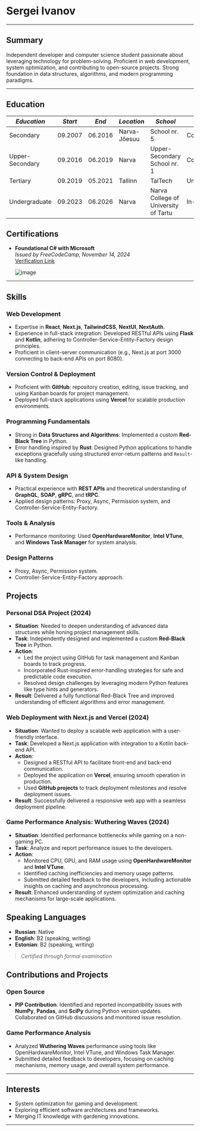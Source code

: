 # Sergei Ivanov

---

## Summary
Independent developer and computer science student passionate about leveraging technology for problem-solving. Proficient in web development, system optimization, and contributing to open-source projects. Strong foundation in data structures, algorithms, and modern programming paradigms.

---

## Education

| *Education* | *Start* | *End* | *Location* | *School*| *Status* |
|-------------|---------|-------|------------|---------|----------|
| Secondary   | 09.2007 | 06.2016 | Narva-Jõesuu | School nr. 5 | Completed |
| Upper-Secondary | 09.2016 | 06.2019 | Narva | Upper-Secondary School nr. 1 | Completed |
| Tertiary | 09.2019 | 05.2021 | Tallinn | TalTech | Uncompleted | 
| Undergraduate | 09.2023 | 06.2026 | Narva | Narva College of University of Tartu | In-progress | 


## Certifications
- **Foundational C# with Microsoft**  
  *Issued by FreeCodeCamp, November 14, 2024*  
  [Verification Link](https://www.freecodecamp.org/certification/fccbe4b8c5a-8a27-493c-a983-a09fb9b9632d/foundational-c-sharp-with-microsoft)

  ![image](https://github.com/user-attachments/assets/455ce3b9-64ed-445e-a65b-810b08ecba96)


---

## Skills

### Web Development
- Expertise in **React**, **Next.js**, **TailwindCSS**, **NextUI**, **NextAuth**.
- Experience in full-stack integration: Developed RESTful APIs using **Flask** and **Kotlin**, adhering to Controller-Service-Entity-Factory design principles.
- Proficient in client-server communication (e.g., Next.js at port 3000 connecting to back-end APIs on port 8080).

### Version Control & Deployment
- Proficient with **GitHub**: repository creation, editing, issue tracking, and using Kanban boards for project management.
- Deployed full-stack applications using **Vercel** for scalable production environments.

### Programming Fundamentals
- Strong in **Data Structures and Algorithms**: Implemented a custom **Red-Black Tree** in Python.
- Error handling inspired by **Rust**: Designed Python applications to handle exceptions gracefully using structured error-return patterns and `Result`-like handling.

### API & System Design
- Practical experience with **REST APIs** and theoretical understanding of **GraphQL**, **SOAP**, **gRPC**, and **tRPC**.
- Applied design patterns: Proxy, Async, Permission system, and Controller-Service-Entity-Factory.

### Tools & Analysis
- Performance monitoring: Used **OpenHardwareMonitor**, **Intel VTune**, and **Windows Task Manager** for system analysis.

### Design Patterns
- Proxy, Async, Permission system.
- Controller-Service-Entity-Factory approach.

## Projects

### Personal DSA Project (2024)
- **Situation**: Needed to deepen understanding of advanced data structures while honing project management skills.
- **Task**: Independently designed and implemented a custom **Red-Black Tree** in Python.
- **Action**: 
  - Led the project using GitHub for task management and Kanban boards to track progress.
  - Incorporated Rust-inspired error-handling strategies for safe and predictable code execution.
  - Resolved design challenges by leveraging modern Python features like type hints and generators.
- **Result**: Delivered a fully functional Red-Black Tree and improved understanding of efficient algorithms and error management.

### Web Deployment with Next.js and Vercel (2024)
- **Situation**: Wanted to deploy a scalable web application with a user-friendly interface.
- **Task**: Developed a Next.js application with integration to a Kotlin back-end API.
- **Action**: 
  - Designed a RESTful API to facilitate front-end and back-end communication.
  - Deployed the application on **Vercel**, ensuring smooth operation in production.
  - Used **GitHub projects** to track deployment milestones and resolve deployment issues.
- **Result**: Successfully delivered a responsive web app with a seamless deployment pipeline.

### Game Performance Analysis: Wuthering Waves (2024)
- **Situation**: Identified performance bottlenecks while gaming on a non-gaming PC.
- **Task**: Analyze and report performance issues to the developers.
- **Action**: 
  - Monitored CPU, GPU, and RAM usage using **OpenHardwareMonitor** and **Intel VTune**.
  - Identified caching inefficiencies and memory usage patterns.
  - Submitted detailed feedback to the developers, including actionable insights on caching and asynchronous processing.
- **Result**: Enhanced understanding of system optimization and caching mechanisms for large-scale applications.


## Speaking Languages

- **Russian**: Native
- **English**: B2 (speaking, writing) 
- **Estonian**: B2 (speaking, writing)

> *Certified through formal examination*

## Contributions and Projects

### Open Source
- **PIP Contribution**: Identified and reported incompatibility issues with **NumPy**, **Pandas**, and **SciPy** during Python version updates. Collaborated on GitHub discussions and monitored issue resolution.

### Game Performance Analysis
- Analyzed **Wuthering Waves** performance using tools like OpenHardwareMonitor, Intel VTune, and Windows Task Manager.
- Submitted detailed feedback to developers, focusing on caching mechanisms, memory usage, and overall system performance.

---

## Interests
- System optimization for gaming and development.
- Exploring efficient software architectures and frameworks.
- Merging IT knowledge with gardening innovations.

---

